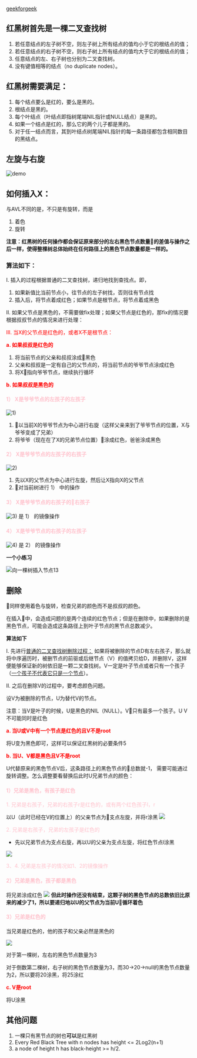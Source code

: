 [geekforgeek](https://www.geeksforgeeks.org/red-black-tree-set-1-introduction-2/)



## 红黑树首先是一棵二叉查找树

1. 若任意结点的左子树不空，则左子树上所有结点的值均小于它的根结点的值；
2. 若任意结点的右子树不空，则右子树上所有结点的值均大于它的根结点的值；
3. 任意结点的左、右子树也分别为二叉查找树。
4. 没有键值相等的结点（no duplicate nodes）。

## 红黑树需要满足：
1. 每个结点要么是红的，要么是黑的。  
2. 根结点是黑的。  
3. 每个叶结点（叶结点即指树尾端NIL指针或NULL结点）是黑的。  
4. 如果一个结点是红的，那么它的两个儿子都是黑的。
5. 对于任一结点而言，其到叶结点树尾端NIL指针的每一条路径都包含相同数目的黑结点。  

## 左旋与右旋

![demo](treerotation.gif)

## 如何插入X：
与AVL不同的是，不只是有旋转，而是

1. 着色
2. 旋转

**注意：红黑树的任何操作都会保证原来部分的左右黑色节点数量的差值与操作之后一样，使得整棵树总体始终在任何路径上的黑色节点数量都是一样的。**
### **算法如下：**

I. 插入的过程根据普通的二叉查找树，递归地找到查找点。即，

1. 如果新值比当前节点小，往节点的左子树找，否则往有节点找
2. 插入后，将节点着成红色；如果节点是根节点，将节点着成黑色

II. 如果父节点是黑色的，不需要做fix处理；如果父节点是红色的，那fix的情况要根据叔叔节点的情况来进行处理：

<font color=red>III. 当X的父节点是红色的，或者X不是根节点：</font>

<font color=red>**a. 如果叔叔是红色的**</font>

1. 将当前节点的父亲和叔叔涂成黑色
2. 父亲和叔叔是一定有自己的父节点的，将当前节点的爷爷节点涂成红色
3. 将X指向爷爷节点，继续执行循环

<font color=red>**b. 如果叔叔是黑色的**</font>

#### <font color=pink>1） X是爷爷节点的左孩子的左孩子</font>

![1)](ll.png)
1. 以当前X的爷爷节点为中心进行右旋（这样父亲来到了爷爷节点的位置，X与爷爷变成了兄弟）
2. 将爷爷（现在在了X的兄弟节点位置）涂成红色，爸爸涂成黑色

#### <font color=pink>2） X是爷爷节点的左孩子的右孩子</font>

![2)](lr.png)
1. 先以X的父节点为中心进行左旋，然后让X指向X的父节点
2. 对当前树进行 1） 中的操作

#### <font color=pink>3） X是爷爷节点的右孩子的右孩子</font>

![3)](rr.png)
是 1） 的镜像操作

#### <font color=pink>4） X是爷爷节点的右孩子的左孩子</font>

![4)](rl.png)
是 2） 的镜像操作

**一个小练习**

![向一棵树插入节点13](redblacktree.png)

## 删除

同样使用着色与旋转，检查兄弟的颜色而不是叔叔的颜色。

在插入中，会造成问题的是两个连续的红色节点；但是在删除中，如果删除的是黑色节点，可能会造成这条路径上到叶子节点的黑节点总数减少。



**算法如下**

I. 先进行[普通的二叉查找树删除过程：](https://www.geeksforgeeks.org/binary-search-tree-set-2-delete/)
如果将被删除的节点D有左右孩子，那么就将中序遍历时，被删节点的前驱或后继节点（V）的值拷贝给D，并删除V，这样便能够保证新的树依旧是一颗二叉查找树。V一定是叶子节点或者只有一个孩子（[一个孩子不代表它只是一个节点](https://cdncontribute.geeksforgeeks.org/wp-content/uploads/BSTDelete-1.png)）。

II. 之后在删除V的过程中，要考虑颜色问题。

设V为被删除的节点，U为替代V的节点。

注意：当V是叶子的时候，U是黑色的NIL（NULL）。V只有最多一个孩子。U V不可能同时是红色


<font color=red>**a. 当U或V中有一个节点是红色的且V不是root**</font>

将U变为黑色即可，这样可以保证红黑树的必要条件5

<font color=red>**b. 当U、V都是黑色且V不是root**</font>

U代替原来的黑色节点V后，这条路径上的黑色节点的总数就-1， 需要可能通过旋转调整。怎么调整要看替换后此时U兄弟节点的颜色：

#### <font color=pink> 1）兄弟是黑色，有孩子是红色</font>

<font color=pink>1. 兄弟是右孩子，兄弟的右孩子r是红色的，或有两个红色孩子l，r</font>

以U（此时已经在V的位置上）的父亲节点为支点左旋，并将r涂黑
![](rbdelete-rr.png)

<font color=pink>2. 兄弟是右孩子，兄弟的左孩子是红色的</font>

* 先以兄弟节点为支点右旋，再以U的父亲为支点左旋，将红色节点l涂黑

![](rbdelete-rl.png)

<font color=pink>3、4. 兄弟是左孩子的情况如1、2的镜像操作</font>

#### <font color=pink> 2）兄弟是黑色，孩子都是黑色</font>

将兄弟涂成红色
![](rbdeletesiblingchildrenblack.png)
**但此时操作还没有结束，这颗子树的黑色节点的总数依旧比原来的减少了1，所以要递归地以U的父节点为当前U循环着色**
#### <font color=pink> 3）兄弟是红色的</font>

当兄弟是红色的，他的孩子和父亲必然是黑色的

![](rbdeletesiblingisred.png)

对于第一棵树，左右的黑色节点数量为3

对于倒数第二棵树，右子树的黑色节点数量为3，而30->20->null的黑色节点数量为2，所以要将20涂黑，将25涂红

<font color=red>**c. V是root**</font>

将U涂黑

## 其他问题
1. 一棵只有黑节点的树也**可以**是红黑树
2. Every Red Black Tree with n nodes has height <= 2Log2(n+1)
3. a node of height h has black-height >= h/2.





